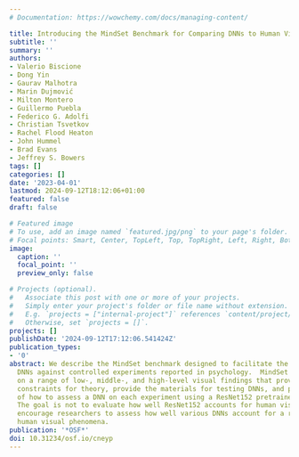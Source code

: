 ```yaml
---
# Documentation: https://wowchemy.com/docs/managing-content/

title: Introducing the MindSet Benchmark for Comparing DNNs to Human Vision
subtitle: ''
summary: ''
authors:
- Valerio Biscione
- Dong Yin
- Gaurav Malhotra
- Marin Dujmović
- Milton Montero
- Guillermo Puebla
- Federico G. Adolfi
- Christian Tsvetkov
- Rachel Flood Heaton
- John Hummel
- Brad Evans
- Jeffrey S. Bowers
tags: []
categories: []
date: '2023-04-01'
lastmod: 2024-09-12T18:12:06+01:00
featured: false
draft: false

# Featured image
# To use, add an image named `featured.jpg/png` to your page's folder.
# Focal points: Smart, Center, TopLeft, Top, TopRight, Left, Right, BottomLeft, Bottom, BottomRight.
image:
  caption: ''
  focal_point: ''
  preview_only: false

# Projects (optional).
#   Associate this post with one or more of your projects.
#   Simply enter your project's folder or file name without extension.
#   E.g. `projects = ["internal-project"]` references `content/project/deep-learning/index.md`.
#   Otherwise, set `projects = []`.
projects: []
publishDate: '2024-09-12T17:12:06.541424Z'
publication_types:
- '0'
abstract: We describe the MindSet benchmark designed to facilitate the testing of
  DNNs against controlled experiments reported in psychology.  MindSet will focus
  on a range of low-, middle-, and high-level visual findings that provide important
  constraints for theory, provide the materials for testing DNNs, and provide an example
  of how to assess a DNN on each experiment using a ResNet152 pretrained on ImageNet.
  The goal is not to evaluate how well ResNet152 accounts for human vision, but rather,
  encourage researchers to assess how well various DNNs account for a range of key
  human visual phenomena.
publication: '*OSF*'
doi: 10.31234/osf.io/cneyp
---
```

